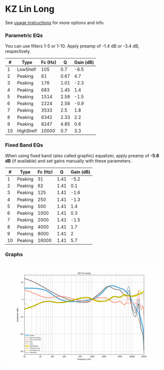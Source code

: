 # KZ Lin Long
See [usage instructions](https://github.com/jaakkopasanen/AutoEq#usage) for more options and info.

### Parametric EQs
You can use filters 1-5 or 1-10. Apply preamp of -1.4 dB or -3.4 dB, respectively.

|   # | Type      |   Fc (Hz) |    Q |   Gain (dB) |
|-----|-----------|-----------|------|-------------|
|   1 | LowShelf  |       105 | 0.7  |        -6.5 |
|   2 | Peaking   |        61 | 0.67 |         4.7 |
|   3 | Peaking   |       176 | 1.01 |        -2.3 |
|   4 | Peaking   |       683 | 1.45 |         1.4 |
|   5 | Peaking   |      1514 | 2.59 |        -1.5 |
|   6 | Peaking   |      2224 | 2.58 |        -0.9 |
|   7 | Peaking   |      3533 | 2.5  |         1.8 |
|   8 | Peaking   |      6342 | 2.33 |         2.2 |
|   9 | Peaking   |      8247 | 4.85 |         0.6 |
|  10 | HighShelf |     10000 | 0.7  |         3.3 |

### Fixed Band EQs
When using fixed band (also called graphic) equalizer, apply preamp of **-5.8 dB** (if available) and set gains manually with these parameters.

|   # | Type    |   Fc (Hz) |    Q |   Gain (dB) |
|-----|---------|-----------|------|-------------|
|   1 | Peaking |        31 | 1.41 |        -5.2 |
|   2 | Peaking |        62 | 1.41 |         0.1 |
|   3 | Peaking |       125 | 1.41 |        -1.6 |
|   4 | Peaking |       250 | 1.41 |        -1.3 |
|   5 | Peaking |       500 | 1.41 |         1.4 |
|   6 | Peaking |      1000 | 1.41 |         0.3 |
|   7 | Peaking |      2000 | 1.41 |        -1.5 |
|   8 | Peaking |      4000 | 1.41 |         1.7 |
|   9 | Peaking |      8000 | 1.41 |         2   |
|  10 | Peaking |     16000 | 1.41 |         5.7 |

### Graphs
![](./KZ%20Lin%20Long.png)
